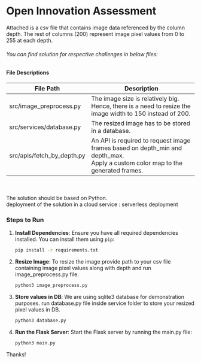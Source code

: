 # Open Innovation Assessment

Attached is a csv file that contains image data referenced by the column depth. The rest of columns (200) represent image pixel values from 0 to 255 at each depth.
###### You can find solution for respective challenges in below files:

#### File Descriptions <br>

| File Path                      | Description                                                                                  |
| ------------------------------ | -------------------------------------------------------------------------------------------- |
| src/image_preprocess.py        | The image size is relatively big. Hence, there is a need to resize the image width to 150 instead of 200. |
| src/services/database.py       | The resized image has to be stored in a database.                                            |
| src/apis/fetch_by_depth.py     | An API is required to request image frames based on depth_min and depth_max. <br> Apply a custom color map to the generated frames. |

<br><br>
The solution should be based on Python.<br>
deployment of the solution in a cloud service : serverless deployment


### Steps to Run

1. **Install Dependencies**:
   Ensure you have all required dependencies installed. You can install them using `pip`:
   ```sh
   pip install -r requirements.txt
   
2. **Resize Image**:
   To resize the image provide path to your csv file containing image pixel values along with depth and run image_preprocess.py file.
   ```sh
   python3 image_preprocess.py
   
3. **Store values in DB**:
    We are using sqlite3 database for demonstration purposes. run database.py file inside service folder to store your resized pixel values in DB.
   ```sh
   python3 database.py

4. **Run the Flask Server**:
   Start the Flask server by running the main.py file:
   ```sh
   python3 main.py


Thanks!